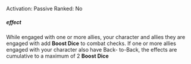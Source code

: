 Activation: Passive
Ranked: No
##### effect
While engaged with one or more allies, your
character and allies they are engaged with
add **Boost Dice** to combat checks. If one or more allies
engaged with your character also have Back-
to-Back, the effects are cumulative to a
maximum of 2 **Boost Dice**